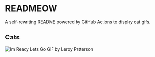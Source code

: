# READMEOW

A self-rewriting README powered by GitHub Actions to display cat gifs.

## Cats

![Im Ready Lets Go GIF by Leroy Patterson](https://media3.giphy.com/media/CjmvTCZf2U3p09Cn0h/200.gif?cid=9acd02dawyaqotupk1y6yj3g5i29hmxvho2ekxw4108eut7g&ep=v1_gifs_search&rid=200.gif&ct=g)

